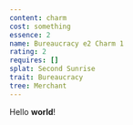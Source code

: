```yaml
---
content: charm
cost: something
essence: 2
name: Bureaucracy e2 Charm 1
rating: 2
requires: []
splat: Second Sunrise
trait: Bureaucracy
tree: Merchant
---
```


Hello **world**!
